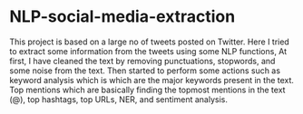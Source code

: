 # NLP-social-media-extraction
This project is based on a large no of tweets posted on Twitter. Here I tried to extract some information from the tweets using some NLP functions, At first, I have cleaned the text by removing punctuations, stopwords, and some noise from the text. Then started to perform some actions such as keyword analysis which is which are the major keywords present in the text. Top mentions which are basically finding the topmost mentions in the text (@), top hashtags, top URLs, NER, and sentiment analysis.

